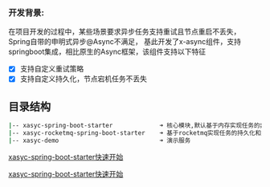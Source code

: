 ### 开发背景:
在项目开发的过程中，某些场景要求异步任务支持重试且节点重启不丢失，Spring自带的申明式异步@Async不满足，
基此开发了x-async组件，支持springboot集成，相比原生的Async框架，该组件支持以下特征

* [x] 支持自定义重试策略
* [x] 支持自定义持久化，节点宕机任务不丢失

## 目录结构
```bash
|-- xasyc-spring-boot-starter             ➜ 核心模块,默认基于内存实现任务的非持久化和重试
|-- xasyc-rocketmq-spring-boot-starter    ➜ 基于rocketmq实现任务的持久化和重试
|-- xasyc-demo                            ➜ 演示服务
```

[xasyc-spring-boot-starter快速开始](./xasyc-spring-boot-starter)


[xasyc-spring-boot-starter快速开始](./xasyc-rocketmq-spring-boot-starter)